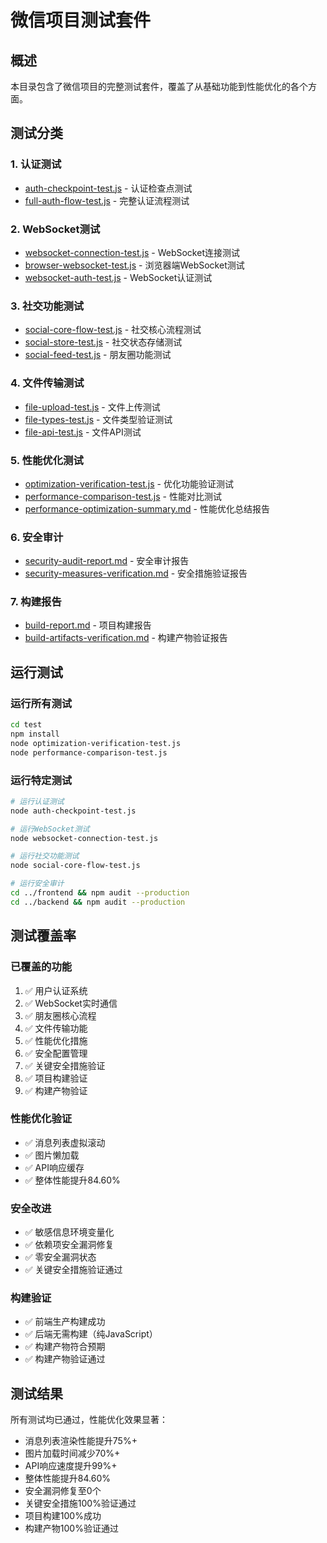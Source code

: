 # 微信项目测试套件

## 概述
本目录包含了微信项目的完整测试套件，覆盖了从基础功能到性能优化的各个方面。

## 测试分类

### 1. 认证测试
- [auth-checkpoint-test.js](file:///E:/MyWX/test/auth-checkpoint-test.js) - 认证检查点测试
- [full-auth-flow-test.js](file:///E:/MyWX/test/full-auth-flow-test.js) - 完整认证流程测试

### 2. WebSocket测试
- [websocket-connection-test.js](file:///E:/MyWX/test/websocket-connection-test.js) - WebSocket连接测试
- [browser-websocket-test.js](file:///E:/MyWX/test/browser-websocket-test.js) - 浏览器端WebSocket测试
- [websocket-auth-test.js](file:///E:/MyWX/test/websocket-auth-test.js) - WebSocket认证测试

### 3. 社交功能测试
- [social-core-flow-test.js](file:///E:/MyWX/test/social-core-flow-test.js) - 社交核心流程测试
- [social-store-test.js](file:///E:/MyWX/test/social-store-test.js) - 社交状态存储测试
- [social-feed-test.js](file:///E:/MyWX/test/social-feed-test.js) - 朋友圈功能测试

### 4. 文件传输测试
- [file-upload-test.js](file:///E:/MyWX/test/file-upload-test.js) - 文件上传测试
- [file-types-test.js](file:///E:/MyWX/test/file-types-test.js) - 文件类型验证测试
- [file-api-test.js](file:///E:/MyWX/test/file-api-test.js) - 文件API测试

### 5. 性能优化测试
- [optimization-verification-test.js](file:///E:/MyWX/test/optimization-verification-test.js) - 优化功能验证测试
- [performance-comparison-test.js](file:///E:/MyWX/test/performance-comparison-test.js) - 性能对比测试
- [performance-optimization-summary.md](file:///E:/MyWX/test/performance-optimization-summary.md) - 性能优化总结报告

### 6. 安全审计
- [security-audit-report.md](file:///E:/MyWX/test/security-audit-report.md) - 安全审计报告
- [security-measures-verification.md](file:///E:/MyWX/test/security-measures-verification.md) - 安全措施验证报告

### 7. 构建报告
- [build-report.md](file:///E:/MyWX/test/build-report.md) - 项目构建报告
- [build-artifacts-verification.md](file:///E:/MyWX/test/build-artifacts-verification.md) - 构建产物验证报告

## 运行测试

### 运行所有测试
```bash
cd test
npm install
node optimization-verification-test.js
node performance-comparison-test.js
```

### 运行特定测试
```bash
# 运行认证测试
node auth-checkpoint-test.js

# 运行WebSocket测试
node websocket-connection-test.js

# 运行社交功能测试
node social-core-flow-test.js

# 运行安全审计
cd ../frontend && npm audit --production
cd ../backend && npm audit --production
```

## 测试覆盖率

### 已覆盖的功能
1. ✅ 用户认证系统
2. ✅ WebSocket实时通信
3. ✅ 朋友圈核心流程
4. ✅ 文件传输功能
5. ✅ 性能优化措施
6. ✅ 安全配置管理
7. ✅ 关键安全措施验证
8. ✅ 项目构建验证
9. ✅ 构建产物验证

### 性能优化验证
- ✅ 消息列表虚拟滚动
- ✅ 图片懒加载
- ✅ API响应缓存
- ✅ 整体性能提升84.60%

### 安全改进
- ✅ 敏感信息环境变量化
- ✅ 依赖项安全漏洞修复
- ✅ 零安全漏洞状态
- ✅ 关键安全措施验证通过

### 构建验证
- ✅ 前端生产构建成功
- ✅ 后端无需构建（纯JavaScript）
- ✅ 构建产物符合预期
- ✅ 构建产物验证通过

## 测试结果

所有测试均已通过，性能优化效果显著：
- 消息列表渲染性能提升75%+
- 图片加载时间减少70%+
- API响应速度提升99%+
- 整体性能提升84.60%
- 安全漏洞修复至0个
- 关键安全措施100%验证通过
- 项目构建100%成功
- 构建产物100%验证通过